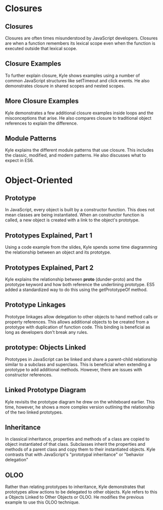 # Closures

## Closures
Closures are often times misunderstood by JavaScript developers. Closures are when a function remembers its lexical scope even when the function is executed outside that lexical scope.

## Closure Examples
To further explain closure, Kyle shows examples using a number of common JavaScript structures like setTimeout and click events. He also demonstrates closure in shared scopes and nested scopes.

## More Closure Examples
Kyle demonstrates a few additional closure examples inside loops and the misconceptions that arise. He also compares closure to traditional object references to explain the difference.

## Module Patterns
Kyle explains the different module patterns that use closure. This includes the classic, modified, and modern patterns. He also discusses what to expect in ES6.

# Object-Oriented

## Prototype
In JavaScript, every object is built by a constructor function. This does not mean classes are being instantiated. When an constructor function is called, a new object is created with a link to the object's prototype.

## Prototypes Explained, Part 1
Using a code example from the slides, Kyle spends some time diagramming the relationship between an object and its prototype.

## Prototypes Explained, Part 2
Kyle explains the relationship between __proto__ (dunder-proto) and the prototype keyword and how both reference the underlining prototype. ES5 added a standardized way to do this using the getPrototypeOf method.

## Prototype Linkages
Prototype linkages allow delegation to other objects to hand method calls or property references. This allows additional objects to be created from a prototype with duplication of function code. This binding is beneficial as long as developers don't break any rules.

## prototype: Objects Linked
Prototypes in JavaScript can be linked and share a parent-child relationship similar to a subclass and superclass. This is beneficial when extending a prototype to add additional methods. However, there are issues with constructor references.

## Linked Prototype Diagram
Kyle revisits the prototype diagram he drew on the whiteboard earlier. This time, however, he shows a more complex version outlining the relationship of the two linked prototypes.

## Inheritance
In classical inheritance, properties and methods of a class are copied to object instantiated of that class. Subclasses inherit the properties and methods of a parent class and copy them to their instantiated objects. Kyle contrasts that with JavaScript's "prototypal inheritance" or "behavior delegation"

## OLOO
Rather than relating prototypes to inheritance, Kyle demonstrates that prototypes allow actions to be delegated to other objects. Kyle refers to this a Objects Linked to Other Objects or OLOO. He modifies the previous example to use this OLOO technique.
